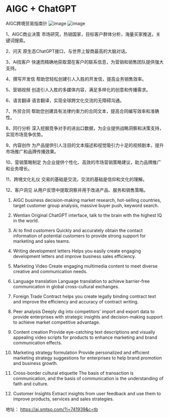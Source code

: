 # AIGC + ChatGPT
AIGC跨境贸易指南针
![image](https://github.com/yonglie/AIGC/assets/1784965/0d397aa3-8c51-4b69-851e-da85364cea50)
![image](https://github.com/yonglie/AIGC/assets/1784965/04071352-2c2a-4d66-b3cf-fd9ebad4edd3)


1、AIGC商业决策
市场研究，热销国家，目标客户群体分析，海量买家推送，关键词搜索。

2、问天
原生态ChatGPT接口，与世界上智商最高的大脑对话。

3、Ai找客户
快速而精确地获取潜在客户的联系信息，为营销和销售团队提供强大支持。

4、撰写开发信
帮助您轻松创建引人入胜的开发信，提高业务销售效率。

5、营销视频
创造引人入胜的多媒体内容，满足多样化的创意和传播需求。

6、语言翻译
语言翻译，实现全球跨文化交流的无障碍沟通。

7、外贸合同
帮助您创建具有法律约束力的合同文本，提高合同编写效率和准确性。

8、同行分析
深入挖掘竞争对手的进出口数据，为企业提供战略洞察和决策支持，实现市场竞争优势。

9、内容创作
为产品提供引人注目的文本描述和视觉吸引力十足的视频剧本，提升市场推广和品牌传播效果。

10、营销策略制定
为企业提供个性化、高效的市场营销策略建议，助力品牌推广和业务增长。

11、跨境文化礼仪
交易的基础是交流，交流的基础是信仰和文化的理解。

12、客户洞见
从用户反馈中提取洞察并用于改进产品、服务和销售策略。

1. AIGC business decision-making 
 market research, hot-selling countries, target customer group analysis, massive buyer push, keyword search. 

2. Wentian
Original ChatGPT interface, talk to the brain with the highest IQ in the world. 

3. Ai to find customers 
Quickly and accurately obtain the contact information of potential customers to provide strong support for marketing and sales teams. 

4. Writing development letters 
Helps you easily create engaging development letters and improve business sales efficiency. 

5. Marketing Video
Create engaging multimedia content to meet diverse creative and communication needs. 

6. Language translation 
Language translation to achieve barrier-free communication in global cross-cultural exchanges. 

7. Foreign Trade Contract
 helps you create legally binding contract text and improve the efficiency and accuracy of contract writing. 

8. Peer analysis
Deeply dig into competitors' import and export data to provide enterprises with strategic insights and decision-making support to achieve market competitive advantage. 

9. Content creation
 Provide eye-catching text descriptions and visually appealing video scripts for products to enhance marketing and brand communication effects. 

10. Marketing strategy formulation
Provide personalized and efficient marketing strategy suggestions for enterprises to help brand promotion and business growth. 

11. Cross-border cultural etiquette
The basis of transaction is communication, and the basis of communication is the understanding of faith and culture. 

12. Customer Insights
Extract insights from user feedback and use them to improve products, services and sales strategies.

地址：
https://ai.smtso.com/?i=741939&c=tb

